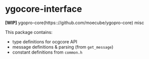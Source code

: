 # ygocore-interface

**[WIP]** ygopro-core(https:://github.com/moecube/ygopro-core) misc

This package contains:

 - type definitions for ocgcore API
 - message definitions & parsing (from `get_message`)
 - constant definitions from `common.h`
